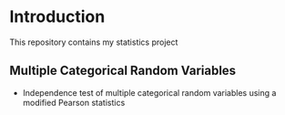 # Introduction

This repository contains my statistics project

## Multiple Categorical Random Variables

- Independence test of multiple categorical random variables using a modified Pearson statistics
